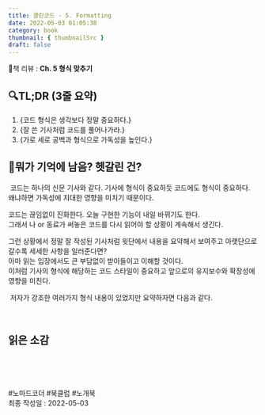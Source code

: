 ```yaml
---
title: 클린코드 - 5. Formatting
date: 2022-05-03 01:05:38
category: book
thumbnail: { thumbnailSrc }
draft: false
---
```

📙책 리뷰 : **Ch. 5 형식 맞추기**<br>

## 🔍TL;DR (3줄 요약)

1. {코드 형식은 생각보다 정말 중요하다.}
2. {잘 쓴 기사처럼 코드를 풀어나가라.}
3. {가로 세로 공백과 형식으로 가독성을 높인다.}

## 🤔뭐가 기억에 남음? 헷갈린 건?

&nbsp;코드는 하나의 신문 기사와 같다. 기사에 형식이 중요하듯 코드에도 형식이 중요하다.<br>
왜냐하면 가독성에 지대한 영향을 미치기 때문이다.  

코드는 끊임없이 진화한다. 오늘 구현한 기능이 내일 바뀌기도 한다.<br>
그래서 나 or 동료가 써놓은 코드를 다시 읽어야 할 상황이 계속해서 생긴다.  

그런 상황에서 정말 잘 작성된 기사처럼 윗단에서 내용을 요약해서 보여주고 아랫단으로 갈수록 세세한 사항을 일러준다면?<br>
아마 읽는 입장에서도 큰 부담없이 받아들이고 이해할 것이다.<br>
이처럼 기사의 형식에 해당하는 코드 스타일이 중요하고 앞으로의 유지보수와 확장성에 영향을 미친다.  

&nbsp;저자가 강조한 여러가지 형식 내용이 있었지만 요약하자면 다음과 같다.<br>




&nbsp;
## 읽은 소감

&nbsp;

<br><br> #노마드코더 #북클럽 #노개북<br>
최종 작성일 : 2022-05-03